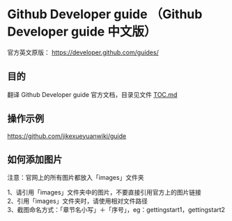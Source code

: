 # Github Developer guide （Github Developer guide 中文版）

官方英文原版：
https://developer.github.com/guides/

## 目的

翻译 Github Developer guide 官方文档，目录见文件 [TOC.md](TOC.md)

## 操作示例

https://github.com/jikexueyuanwiki/guide

## 如何添加图片

注意：官网上的所有图片都放入「images」文件夹

1、请引用「images」文件夹中的图片，不要直接引用官方上的图片链接    
2、引用「images」文件夹时，请使用相对文件路径   
3、截图命名方式：「章节名小写」＋「序号」，eg：gettingstart1，gettingstart2

